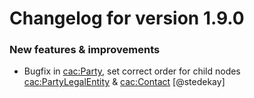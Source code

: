 # Changelog for version 1.9.0

### New features & improvements

- Bugfix in <cac:Party>, set correct order for child nodes <cac:PartyLegalEntity> & <cac:Contact> [@stedekay]
